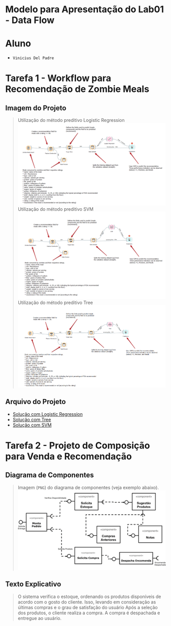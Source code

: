 # Modelo para Apresentação do Lab01 - Data Flow


# Aluno
* `Vinicius Del Padre`

# Tarefa 1 - Workflow para Recomendação de Zombie Meals

## Imagem do Projeto
> Utilização do método preditivo Logistic Regression
![Workflow Orange](images/logistic.png)
> Utilização do método preditivo SVM 
![Workflow Orange](images/svm.png)
> Utilização do método preditivo Tree 
![Workflow Orange](images/tree.png)


## Arquivo do Projeto
* [Solução com Logistic Regression](orange/zombie-meals-LOGISTIC.ows)
* [Solução com Tree](orange/zombie-meals-TREE.ows)
* [Solução com SVM](orange/zombie-meals-SVM.ows)

# Tarefa 2 - Projeto de Composição para Venda e Recomendação

## Diagrama de Componentes

> Imagem (`PNG`) do diagrama de componentes (veja exemplo abaixo).
![Diagrama Venda](images/diagrama.png)

## Texto Explicativo

> O sistema verifica o estoque, ordenando os produtos disponíveis de acordo com o gosto do cliente. Isso, levando em consideração as últimas compras e o grau de satisfação do usuário
> Após a seleção dos produtos, o cliente realiza a compra. A compra é despachada e entregue ao usuário.
